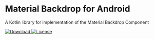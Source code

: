 # Material Backdrop for Android
A Kotlin library for implementation of the Material Backdrop Component

 [ ![Download](https://api.bintray.com/packages/vanpra/android/com.vanpra.backdrop/images/download.svg?version=0.1.0) ](https://bintray.com/vanpra/android/com.vanpra.backdrop/0.1.0/link)
 [![License](https://img.shields.io/badge/License-Apache%202.0-blue.svg)](https://opensource.org/licenses/Apache-2.0)
